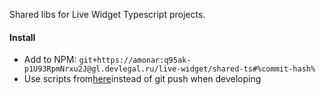 Shared libs for Live Widget Typescript projects.

#### Install
* Add to NPM: ```git+https://amonar:q95ak-p1U93RpmNrxu2J@gl.devlegal.ru/live-widget/shared-ts#%commit-hash%```
* Use scripts from[here](https://legaltech.atlassian.net/wiki/spaces/LIV/pages/710115331/NPM-+Gitlab)instead of git push when developing
